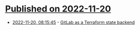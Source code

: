 # [Published on 2022-11-20](index.md)

* [2022-11-20, 08:15:45](https://lobste.rs/s/vaf6tc/gitlab_as_terraform_state_backend) - [GitLab as a Terraform state backend](https://balaskas.gr/blog/2022/11/11/gitlab-as-a-terraform-state-backend/)
